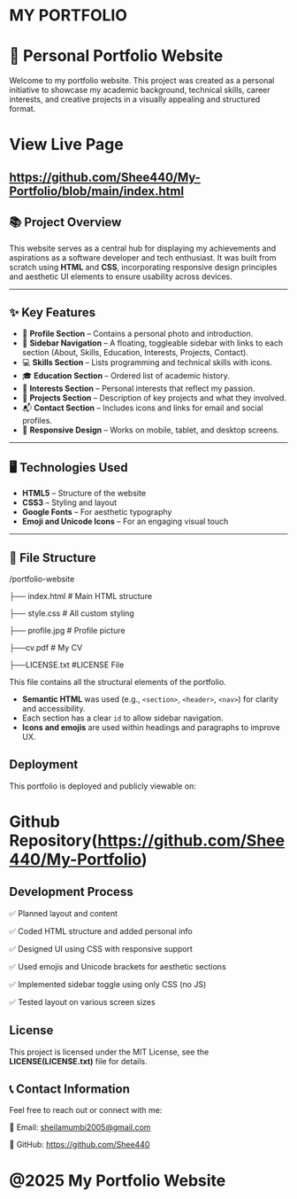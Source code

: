 # MY PORTFOLIO

# 💼 Personal Portfolio Website

Welcome to my portfolio website. This project was created as a personal initiative to showcase my academic background, technical skills, career interests, and creative projects in a visually appealing and structured format.

# View Live Page

https://github.com/Shee440/My-Portfolio/blob/main/index.html
---

## 📚 Project Overview

This website serves as a central hub for displaying my achievements and aspirations as a software developer and tech enthusiast. It was built from scratch using **HTML** and **CSS**, incorporating responsive design principles and aesthetic UI elements to ensure usability across devices.

---

## ✨ Key Features

- 📸 **Profile Section** – Contains a personal photo and introduction.
- 🎯 **Sidebar Navigation** – A floating, toggleable sidebar with links to each section (About, Skills, Education, Interests, Projects, Contact).
- 💻 **Skills Section** – Lists programming and technical skills with icons.
- 🎓 **Education Section** – Ordered list of academic history.
- 🌱 **Interests Section** – Personal interests that reflect my passion.
- 🚀 **Projects Section** – Description of key projects and what they involved.
- 📬 **Contact Section** – Includes icons and links for email and social profiles.
- 📱 **Responsive Design** – Works on mobile, tablet, and desktop screens.

---

## 🖥️ Technologies Used

- **HTML5** – Structure of the website
- **CSS3** – Styling and layout
- **Google Fonts** – For aesthetic typography
- **Emoji and Unicode Icons** – For an engaging visual touch

---
## 📁 File Structure

/portfolio-website

├── index.html # Main HTML structure

├── style.css # All custom styling

├── profile.jpg # Profile picture

├──cv.pdf # My CV

├──LICENSE.txt #LICENSE File

This file contains all the structural elements of the portfolio.

- **Semantic HTML** was used (e.g., `<section>`, `<header>`, `<nav>`) for clarity and accessibility.
- Each section has a clear `id` to allow sidebar navigation.
- **Icons and emojis** are used within headings and paragraphs to improve UX.


## Deployment
This portfolio is deployed and publicly viewable on:

# Github Repository(https://github.com/Shee440/My-Portfolio)


## Development Process

✅ Planned layout and content

✅ Coded HTML structure and added personal info

✅ Designed UI using CSS with responsive support

✅ Used emojis and Unicode brackets for aesthetic sections

✅ Implemented sidebar toggle using only CSS (no JS)

✅ Tested layout on various screen sizes

## License

This project is licensed under the MIT License, see the **LICENSE(LICENSE.txt)** file for details.


## 📞 Contact Information
Feel free to reach out or connect with me:

📧 Email: sheilamumbi2005@gmail.com

💼 GitHub: https://github.com/Shee440

# @2025 My Portfolio Website
